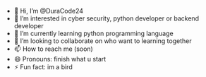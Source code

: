 - 👋 Hi, I’m @DuraCode24
- 👀 I’m interested in cyber security, python developer or backend developer
- 🌱 I’m currently learning python programming language
- 💞️ I’m looking to collaborate on who want to learning together
- 📫 How to reach me (soon)
- 😄 Pronouns: finish what u start
- ⚡ Fun fact: im a bird

<!---
DuraCode24/DuraCode24 is a ✨ special ✨ repository because its `README.md` (this file) appears on your GitHub profile.
You can click the Preview link to take a look at your changes.
--->
